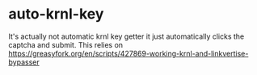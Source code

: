 # auto-krnl-key

It's actually not automatic krnl key getter it just automatically clicks the captcha and submit.
This relies on https://greasyfork.org/en/scripts/427869-working-krnl-and-linkvertise-bypasser
